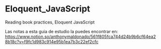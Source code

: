 # Eloquent_JavaScript
Reading book practices, Eloquent JavaScript

Las notas a esta guia de estudio la puedes encontrar en: https://www.notion.so/anthonymaldonado/561f805fca744d24b9b6cf64ea28b18c?v=f9fc1d983c914e95b1ea7b3c22ef2cfc
